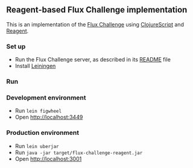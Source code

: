 ## Reagent-based Flux Challenge implementation

This is an implementation of the [Flux Challenge](https://github.com/staltz/flux-challenge) using [ClojureScript](https://github.com/clojure/clojurescript) and [Reagent](https://reagent-project.github.io/).

### Set up

* Run the Flux Challenge server, as described in its [README](https://github.com/staltz/flux-challenge/blob/master/README.md) file
* Install [Leiningen](http://leiningen.org/)

### Run

### Development environment

* Run `lein figwheel`
* Open [http://localhost:3449](http://localhost:3449)

### Production environment

* Run `lein uberjar`
* Run `java -jar target/flux-challenge-reagent.jar`
* Open [http://localhost:3001](http://localhost:3001)
